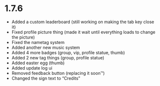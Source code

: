 # 1.7.6

- Added a custom leaderboard (still working on making the tab key close it)
- Fixed profile picture thing (made it wait until everything loads to change the picture)
- Fixed the nametag system
- Added another new music system
- Added 4 more badges (group, vip, profile statue, thumb)
- Added 2 new tag things (group, profile statue)
- Added easter egg (thumb)
- Added update log ui
- Removed feedback button (replacing it soon™)
- Changed the sign text to “Credits”
